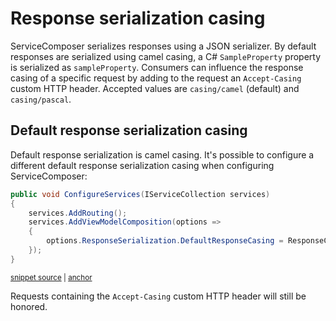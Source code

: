 <!--
GENERATED FILE - DO NOT EDIT
This file was generated by [MarkdownSnippets](https://github.com/SimonCropp/MarkdownSnippets).
Source File: /docs/response-serialization-casing.source.md
To change this file edit the source file and then run MarkdownSnippets.
-->

# Response serialization casing

ServiceComposer serializes responses using a JSON serializer. By default responses are serialized using camel casing, a C# `SampleProperty` property is serialized as `sampleProperty`. Consumers can influence the response casing of a specific request by adding to the request an `Accept-Casing` custom HTTP header. Accepted values are `casing/camel` (default) and `casing/pascal`.

## Default response serialization casing

Default response serialization is camel casing. It's possible to configure a different default response serialization casing when configuring ServiceComposer:

<!-- snippet: net-core-3x-default-casing -->
<a id='snippet-net-core-3x-default-casing'></a>
```cs
public void ConfigureServices(IServiceCollection services)
{
    services.AddRouting();
    services.AddViewModelComposition(options =>
    {
        options.ResponseSerialization.DefaultResponseCasing = ResponseCasing.PascalCase;
    });
}
```
<sup><a href='/src/Snippets.NetCore3x/DefaultCasing/Startup.cs#L8-L17' title='Snippet source file'>snippet source</a> | <a href='#snippet-net-core-3x-default-casing' title='Start of snippet'>anchor</a></sup>
<!-- endSnippet -->

Requests containing the `Accept-Casing` custom HTTP header will still be honored.
